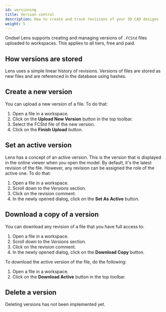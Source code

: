 ```yaml
---
id: versioning
title: Version control
description: How to create and track revisions of your 3D CAD designs
weight: 5
---
```


Ondsel Lens supports creating and managing versions of `.FCStd` files uploaded to workspaces. This applies to all tiers, free and paid.

## How versions are stored

Lens uses a simple linear history of revisions. Versions of files are stored as new files and are referenced in the database using hashes.

## Create a new version

You can upload a new version of a file. To do that:

1. Open a file in a workspace.
2. Click on the **Upload New Version** button in the top toolbar.
3. Select the FCStd file of the new version.
4. Click on the **Finish Upload** button.

## Set an active version

Lens has a concept of an active version. This is the version that is displayed in the online viewer when you open the model. By default, it's the latest revision of the file. However, any revision can be assigned the role of the active one. To do that:

1. Open a file in a workspace.
2. Scroll down to the _Versions_ section.
3. Click on the revision comment.
4. In the newly opened dialog, click on the **Set As Active** button.

## Download a copy of a version

You can download any revision of a file that you have full access to:

1. Open a file in a workspace.
2. Scroll down to the _Versions_ section.
3. Click on the revision comment.
4. In the newly opened dialog, click on the **Download Copy** button.

To download the active version of the file, do the following:

1. Open a file in a workspace.
2. Click on the **Download Active** button in the top toolbar.

## Delete a version

Deleting versions has not been implemented yet.
